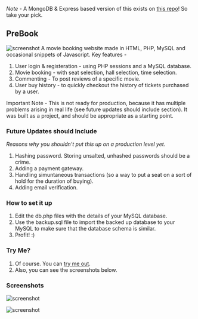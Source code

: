 *Note* - A MongoDB & Express based version of this exists on [this repo](https://github.com/brahmnoor/PreBookJS)! So take your pick.

## PreBook
![screenshot](https://cdn.pbrd.co/images/HRHJWWp.gif "screenshot")
A movie booking website made in HTML, PHP, MySQL and occasional snippets of Javascript. Key features -
1. User login & registeration - using PHP sessions and a MySQL database.
2. Movie booking - with seat selection, hall selection, time selection.
3. Commenting - To post reviews of a specific movie.
4. User buy history - to quickly checkout the history of tickets purchased by a user.

Important Note - This is not ready for production, because it has multiple problems arising in real life (see future updates should include section). It was built as a project, and should be appropriate as a starting point.

### Future Updates should Include
*Reasons why you shouldn't put this up on a production level yet.*
1. Hashing password. Storing unsalted, unhashed passwords should be a crime.
2. Adding a payment gateway.
3. Handling simuntaneous transactions (so a way to put a seat on a sort of hold for the duration of buying).
4. Adding email verification.

### How to set it up
1. Edit the db.php files with the details of your MySQL database.
2. Use the backup.sql file to import the backed up database to your MySQL to make sure that the database schema is similar.
3. Profit! :)

### Try Me?
1. Of course. You can [try me out](https://i.cs.hku.hk/~bschawla/project1/index.html "try me out").
2. Also, you can see the screenshots below.

### Screenshots
![screenshot](https://i.imgur.com/9JJxaFu.png "screenshot")

![screenshot](https://i.imgur.com/7C9CIc0.png "screenshot")
